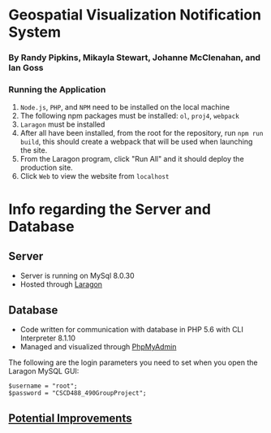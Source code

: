 # Geospatial Visualization Notification System
### By Randy Pipkins, Mikayla Stewart, Johanne McClenahan, and Ian Goss


### Running the Application
1. `Node.js`, `PHP`, and `NPM` need to be installed on the local machine
2. The following npm packages must be installed: `ol`, `proj4`, `webpack`
3. `Laragon` must be installed
4. After all have been installed, from the root for the repository, run `npm run build`, this should create a webpack that will be used when launching the site.
5. From the Laragon program, click "Run All" and it should deploy the production site.
6. Click `Web` to view the website from `localhost`

# Info regarding the Server and Database

## Server
- Server is running on MySql 8.0.30
- Hosted through [Laragon](https://laragon.org/index.html)

## Database
- Code written for communication with database in PHP 5.6 with CLI Interpreter 8.1.10
- Managed and visualized through [PhpMyAdmin](https://www.phpmyadmin.net/)

The following are the login parameters you need to set when you open the Laragon MySQL GUI:

```
$username = "root";
$password = "CSCD488_490GroupProject";
```

## [Potential Improvements](https://docs.google.com/document/d/1l9tspndiGUt_pofIWAVSMquhdhagv7UsUj_Y2uNl_UA/edit?usp=sharing)

